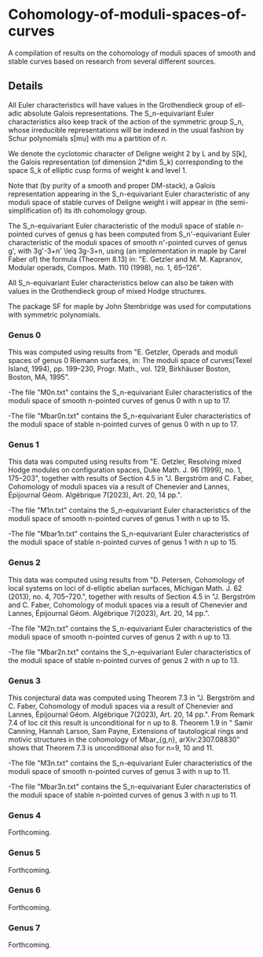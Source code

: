 # Cohomology-of-moduli-spaces-of-curves

A compilation of results on the cohomology of moduli spaces of smooth and stable curves based on research from several different sources. 

## Details

All Euler characteristics will have values in the Grothendieck group of ell-adic absolute Galois representations. The S_n-equivariant Euler characteristics also keep track of the action of the symmetric group S_n, whose irreducible representations will be indexed in the usual fashion by Schur polynomials s[mu] with mu a partition of $n$. 

We denote the cyclotomic character of Deligne weight 2 by L and by S[k], the Galois representation (of dimension 2*dim S_k) corresponding to the space S_k of elliptic cusp forms of weight k and level 1. 

Note that (by purity of a smooth and proper DM-stack), a Galois representation appearing in the S_n-equivariant Euler characteristic of any moduli space of stable curves of Deligne weight i will appear in (the semi-simplification of) its ith cohomology group.  

The S_n-equivariant Euler characteristic of the moduli space of stable n-pointed curves of genus g has been computed from S_n'-equivariant Euler characteristic of the moduli spaces of smooth n'-pointed curves of genus g', with 3g'-3+n' \leq 3g-3+n, using (an implementation in maple by Carel Faber of) the formula (Theorem 8.13) in: 
"E. Getzler and M. M. Kapranov, Modular operads, Compos. Math. 110 (1998), no. 1, 65–126".

All S_n-equivariant Euler characteristics below can also be taken with values in the Grothendieck group of mixed Hodge structures. 

The package SF for maple by John Stembridge was used for computations with symmetric polynomials. 

### Genus 0

This was computed using results from  "E. Getzler, Operads and moduli spaces of genus 0 Riemann surfaces, in: The moduli space of curves(Texel Island, 1994), pp. 199–230, Progr. Math., vol. 129, Birkhäuser Boston, Boston, MA, 1995".

-The file "M0n.txt" contains the S_n-equivariant Euler characteristics of the moduli space of smooth n-pointed curves of genus 0 with n up to 17.

-The file "Mbar0n.txt" contains the S_n-equivariant Euler characteristics of the moduli space of stable n-pointed curves of genus 0 with n up to 17.

### Genus 1 

This data was computed using results from "E. Getzler, Resolving mixed Hodge modules on configuration spaces, Duke Math. J. 96 (1999), no. 1, 175–203", together with results of Section 4.5 in "J. Bergström and C. Faber, Cohomology of moduli spaces via a result of Chenevier and Lannes, Épijournal Géom. Algébrique 7(2023), Art. 20, 14 pp.". 

-The file "M1n.txt" contains the S_n-equivariant Euler characteristics of the moduli space of smooth n-pointed curves of genus 1 with n up to 15.

-The file "Mbar1n.txt" contains the S_n-equivariant Euler characteristics of the moduli space of stable n-pointed curves of genus 1 with n up to 15.

### Genus 2

This data was computed using results from "D. Petersen, Cohomology of local systems on loci of d-elliptic abelian surfaces, Michigan Math. J. 62 (2013), no. 4, 705–720.", together with results of Section 4.5 in "J. Bergström and C. Faber, Cohomology of moduli spaces via a result of Chenevier and Lannes, Épijournal Géom. Algébrique 7(2023), Art. 20, 14 pp.". 

-The file "M2n.txt" contains the S_n-equivariant Euler characteristics of the moduli space of smooth n-pointed curves of genus 2 with n up to 13.

-The file "Mbar2n.txt" contains the S_n-equivariant Euler characteristics of the moduli space of stable n-pointed curves of genus 2 with n up to 13.

### Genus 3

This conjectural data was computed using Theorem 7.3 in "J. Bergström and C. Faber, Cohomology of moduli spaces via a result of Chenevier and Lannes, Épijournal Géom. Algébrique 7(2023), Art. 20, 14 pp.". From Remark 7.4 of loc cit this result is unconditional for n up to 8. Theorem 1.9 in " Samir Canning, Hannah Larson, Sam Payne, Extensions of tautological rings and motivic structures in the cohomology of Mbar_{g,n},  arXiv:2307.08830" shows that Theorem 7.3 is unconditional also for n=9, 10 and 11. 

-The file "M3n.txt" contains the S_n-equivariant Euler characteristics of the moduli space of smooth n-pointed curves of genus 3 with n up to 11.

-The file "Mbar3n.txt" contains the S_n-equivariant Euler characteristics of the moduli space of stable n-pointed curves of genus 3 with n up to 11.

### Genus 4

Forthcoming. 

### Genus 5

Forthcoming. 

### Genus 6

Forthcoming. 

### Genus 7

Forthcoming. 

